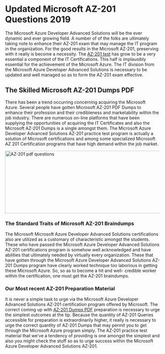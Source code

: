 <h1><strong>Updated Microsoft AZ-201 Questions 2019</strong></h1>
<p>The Microsoft Azure Developer Advanced Solutions will be the ever dynamic and ever growing field. A number of of the folks are ultimately taking note to enhance their AZ-201 exam that may manage the IT program in the organization. For the good results in the Microsoft AZ-201, preserving with it really is become a necessity. The <a href="https://www.securedumps.com/AZ-201-cheat-sheet.html">AZ-201 test</a> has grow to be a very essential a component of the IT Certifications. This half is implausibly essential for the achievement of the Microsoft Azure. The IT division from the Microsoft Azure Developer Advanced Solutions is necessary to be updated and well managed so as to form the AZ-201 exam effective.</p>
<h2><strong>The Skilled Microsoft AZ-201 Dumps PDF</strong></h2>
<p>There has been a trend occurring concerning acquiring the Microsoft Azure. Several people have gotten Microsoft AZ-201 PDF Dumps to enhance their profession and their credibleness and marketability within the job industry. There are numerous on-line platforms that have been supplying the opportunities of acquiring the IT Certificates and also the Microsoft AZ-201 Dumps is a single amongst them. The Microsoft Azure Developer Advanced Solutions AZ-201 practice test program is actually a solution of Microsoft certifications and among some specialized Microsoft AZ 201 Certification programs that have high demand within the job market.</p>
<p><a href="https://www.securedumps.com/AZ-201-cheat-sheet.html"><img src="https://i.imgur.com/LkNlujf.jpg" alt="AZ-201 pdf questions" width="550" height="204" /></a></p>
<h3><strong>The Standard Traits of Microsoft AZ-201 Braindumps</strong></h3>
<p>The Microsoft Microsoft Azure Developer Advanced Solutions certifications also are utilized as a customary of characteristic amongst the students. These who have passed the Microsoft Azure Developer Advanced Solutions AZ-201 certifications program is somehow well acknowledged and have abilities that ultimately needed by virtually every organization. These that have gotten through the Microsoft Azure Developer Advanced Solutions AZ-201 Dumps program have clearly worked technique too laborious in getting these Microsoft Azure. So, so as to become a hit and well- credible worker within the certification, one must get the AZ-201 braindumps.</p>
<h3><strong>Our Most recent AZ-201 Preparation Material</strong></h3>
<p>It is never a simple task to urge via the Microsoft Azure Developer Advanced Solutions AZ-201 certification program offered by Microsoft. The correct coming up with <a href="https://www.securedumps.com/AZ-201-cheat-sheet.html">AZ-201 Dumps PDF</a> preparation is necessary to urge the simplest outcomes at the tip. Because the quantity of AZ-201 Queries accessible for preparation is extraordinarily higher, it really is necessary to urge the correct quantity of AZ-201 Dumps that may permit you to get through the Microsoft Azure program simply. The AZ-201 practice test material that we've a tendency of providing is one amongst the simplest and also you might check the stuff so as to urge success within the Microsoft Azure Developer Advanced Solutions AZ-201.</p>
